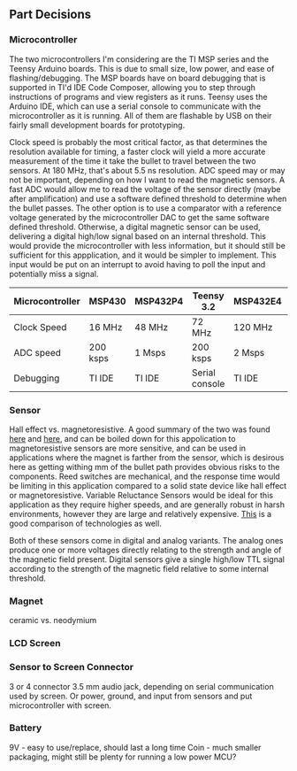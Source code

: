 ## Part Decisions

### Microcontroller
The two microcontrollers I'm considering are the TI MSP series and the Teensy Arduino boards. This is due to small size, low power, and ease of flashing/debugging. The MSP boards have on board debugging that is supported in TI'd IDE Code Composer, allowing you to step through instructions of programs and view registers as it runs. Teensy uses the Arduino IDE, which can use a serial console to communicate with the microcontroller as it is running. All of them are flashable by USB on their fairly small development boards for prototyping.

Clock speed is probably the most critical factor, as that determines the resolution available for timing, a faster clock will yield a more accurate measurement of the time it take the bullet to travel between the two sensors. At 180 MHz, that's about 5.5 ns resolution. ADC speed may or may not be important, depending on how I want to read the magnetic sensors. A fast ADC would allow me to read the voltage of the sensor directly (maybe after amplification) and use a software defined threshold to determine when the bullet passes. The other option is to use a comparator with a reference voltage generated by the microcontroller DAC to get the same software defined threshold. Otherwise, a digital magnetic sensor can be used, delivering a digital high/low signal based on an internal threshold. This would provide the microcontroller with less information, but it should still be sufficient for this appplication, and it would be simpler to implement. This input would be put on an interrupt to avoid having to poll the input and potentially miss a signal.

| Microcontroller | MSP430 | MSP432P4 | Teensy 3.2 | MSP432E4 | Teensy 3.6 |
| --- | --- | --- | --- | --- | --- |
| Clock Speed | 16 MHz | 48 MHz | 72 MHz | 120 MHz | 180 MHz |
| ADC speed | 200 ksps | 1 Msps | 200 ksps | 2 Msps | 200 ksps |
| Debugging | TI IDE | TI IDE | Serial console | TI IDE | Serial console |

### Sensor
Hall effect vs. magnetoresistive. A good summary of the two was found [here](https://www.digikey.com/en/articles/techzone/2013/nov/proximity-sensing-options-part-2-magnetic-sensors) and [here](https://www.sensorsmag.com/components/a-case-study-mr-vs-hall-effect-for-position-sensing), and can be boiled down for this appolication to magnetoresistive sensors are more sensitive, and can be used in applications where the magnet is farther from the sensor, which is desirous here as getting withing mm of the bullet path provides obvious risks to the components. Reed switches are mechanical, and the response time would be limiting in this application compared to a solid state device like hall effect or magnetoresistive. Variable Reluctance Sensors would be ideal for this application as they require higher speeds, and are generally robust in harsh environments, however they are large and relatively expensive. [This](https://www.electronicproducts.com/Sensors_and_Transducers/Sensors_and_Transducers/Reed_vs_Hall_vs_VR.aspx) is a good comparison of technologies as well.

Both of these sensors come in digital and analog variants. The analog ones produce one or more voltages directly relating to the strength and angle of the magnetic field present. Digital sensors give a single high/low TTL signal according to the strength of the magnetic field relative to some internal threshold.

### Magnet
ceramic vs. neodymium

### LCD Screen

### Sensor to Screen Connector
3 or 4 connector 3.5 mm audio jack, depending on serial communication used by screen. Or power, ground, and input from sensors and put microcontroller with screen.

### Battery
9V - easy to use/replace, should last a long time
Coin - much smaller packaging, might still be plenty for running a low power MCU?

